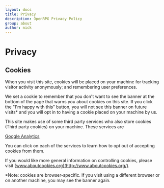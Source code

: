 ```yaml
---
layout: docs
title: Privacy
description: OpenRPG Privacy Policy
group: about
author: nick
---
```


# Privacy
## Cookies
When you visit this site, cookies will be placed on your machine for tracking visitor activity anonymously; and remembering user preferences.

We set a cookie to remember that you don't want to see the banner at the bottom of the page that warns you about cookies on this site. If you click the "I'm happy with this" button, you will not see this banner on future visits* and you will opt in to having a cookie placed on your machine by us.

This site makes use of some third party services who also store cookies (Third party cookies) on your machine. These services are

[Google Analytics](https://tools.google.com/dlpage/gaoptout)

You can click on each of the services to learn how to opt out of accepting cookies from them.

If you would like more general information on controlling cookies, please visit [www.aboutcookies.org](http://www.aboutcookies.org/).

 
*Note: cookies are browser-specific. If you visit using a different browser or on another machine, you may see the banner again.